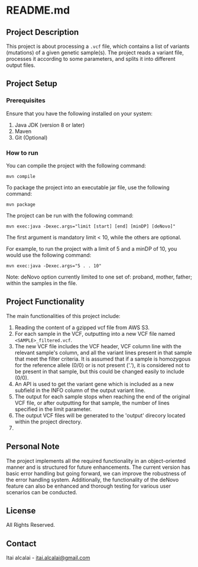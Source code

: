 # README.md

## Project Description

This project is about processing a `.vcf` file, which contains a list of variants (mutations) of a given genetic sample(s). The project reads a variant file, processes it according to some parameters, and splits it into different output files.

## Project Setup

### Prerequisites

Ensure that you have the following installed on your system:

1. Java JDK (version 8 or later)
2. Maven
3. Git (Optional)

### How to run

You can compile the project with the following command:

```shell
mvn compile
```

To package the project into an executable jar file, use the following command:

```shell
mvn package
```

The project can be run with the following command:

```shell
mvn exec:java -Dexec.args="limit [start] [end] [minDP] [deNovo]"
```

The first argument is mandatory limit < 10, while the others are optional. 

For example, to run the project with a limit of 5 and a minDP of 10, you would use the following command:

```shell
mvn exec:java -Dexec.args="5 . . 10"
```
Note: deNovo option currently limited to one set of: proband, mother, father; within the samples in the file.

## Project Functionality

The main functionalities of this project include:

1. Reading the content of a gzipped vcf file from AWS S3.
2. For each sample in the VCF, outputting into a new VCF file named `<SAMPLE>_filtered.vcf`.
3. The new VCF file includes the VCF header, VCF column line with the relevant sample's column, and all the variant lines present in that sample that meet the filter criteria.
   It is assumed that if a sample is homozygous for the reference allele (0/0) or is not present ('.'), it is considered not to be present in that sample, but this could be changed easily to include (0/0).
5. An API is used to get the variant gene which is included as a new subfield in the INFO column of the output variant line.
6. The output for each sample stops when reaching the end of the original VCF file, or after outputting for that sample, the number of lines specified in the limit parameter.
7. The output VCF files will be generated to the 'output' direcory located within the project directory.
8. 

## Personal Note

The project implements all the required functionality in an object-oriented manner and is structured for future enhancements. The current version has basic error handling but going forward, we can improve the robustness of the error handling system. Additionally, the functionality of the deNovo feature can also be enhanced and thorough testing for various user scenarios can be conducted.

## License
All Rights Reserved.

## Contact
Itai alcalai - itai.alcalai@gmail.com

